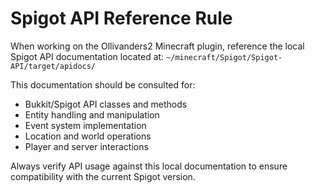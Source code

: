 # Spigot API Reference Rule

When working on the Ollivanders2 Minecraft plugin, reference the local Spigot API documentation located at:
`~/minecraft/Spigot/Spigot-API/target/apidocs/`

This documentation should be consulted for:
- Bukkit/Spigot API classes and methods
- Entity handling and manipulation
- Event system implementation
- Location and world operations
- Player and server interactions

Always verify API usage against this local documentation to ensure compatibility with the current Spigot version.